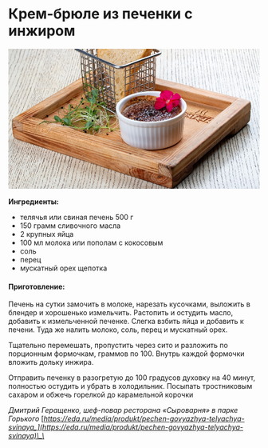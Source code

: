 # Крем-брюле из печенки с инжиром

![](../pics/201909140921130fa2022608.jpg)

**Ингредиенты:**

* телячья или свиная печень 500 г
* 150 грамм сливочного масла
* 2 крупных яйца
* 100 мл молока или пополам с кокосовым
* соль
* перец
* мускатный орех щепотка

#### Приготовление:

Печень на сутки замочить в молоке, нарезать кусочками, выложить в блендер и хорошенько измельчить. Растопить и остудить масло, добавить к измельченной печенке. Слегка взбить яйца и добавить к печени. Туда же налить молоко, соль, перец и мускатный орех. 

Тщательно перемешать, пропустить через сито и разложить по порционным формочкам, граммов по 100. Внутрь каждой формочки вложить дольку инжира. 

Отправить печенку в разогретую до 100 градусов духовку на 40 минут, полностью остудить и убрать в холодильник. Посыпать тростниковым сахаром и обжечь горелкой до карамельной корочки

 _Дмитрий Геращенко, шеф-повар ресторана «Сыроварня» в парке Горького_ [_https://eda.ru/media/produkt/pechen-govyazhya-telyachya-svinaya_](https://eda.ru/media/produkt/pechen-govyazhya-telyachya-svinaya)\_\_

